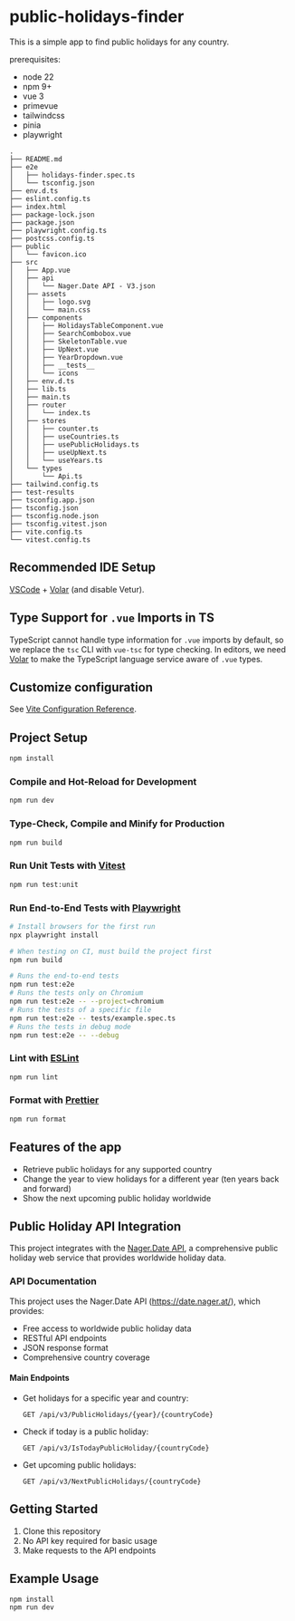 # public-holidays-finder

This is a simple app to find public holidays for any country.

prerequisites:

- node 22
- npm 9+
- vue 3
- primevue
- tailwindcss
- pinia
- playwright

```
.
├── README.md
├── e2e
│   ├── holidays-finder.spec.ts
│   └── tsconfig.json
├── env.d.ts
├── eslint.config.ts
├── index.html
├── package-lock.json
├── package.json
├── playwright.config.ts
├── postcss.config.ts
├── public
│   └── favicon.ico
├── src
│   ├── App.vue
│   ├── api
│   │   └── Nager.Date API - V3.json
│   ├── assets
│   │   ├── logo.svg
│   │   └── main.css
│   ├── components
│   │   ├── HolidaysTableComponent.vue
│   │   ├── SearchCombobox.vue
│   │   ├── SkeletonTable.vue
│   │   ├── UpNext.vue
│   │   ├── YearDropdown.vue
│   │   ├── __tests__
│   │   └── icons
│   ├── env.d.ts
│   ├── lib.ts
│   ├── main.ts
│   ├── router
│   │   └── index.ts
│   ├── stores
│   │   ├── counter.ts
│   │   ├── useCountries.ts
│   │   ├── usePublicHolidays.ts
│   │   ├── useUpNext.ts
│   │   └── useYears.ts
│   └── types
│       └── Api.ts
├── tailwind.config.ts
├── test-results
├── tsconfig.app.json
├── tsconfig.json
├── tsconfig.node.json
├── tsconfig.vitest.json
├── vite.config.ts
└── vitest.config.ts
```

## Recommended IDE Setup

[VSCode](https://code.visualstudio.com/) + [Volar](https://marketplace.visualstudio.com/items?itemName=Vue.volar) (and disable Vetur).

## Type Support for `.vue` Imports in TS

TypeScript cannot handle type information for `.vue` imports by default, so we replace the `tsc` CLI with `vue-tsc` for type checking. In editors, we need [Volar](https://marketplace.visualstudio.com/items?itemName=Vue.volar) to make the TypeScript language service aware of `.vue` types.

## Customize configuration

See [Vite Configuration Reference](https://vite.dev/config/).

## Project Setup

```sh
npm install
```

### Compile and Hot-Reload for Development

```sh
npm run dev
```

### Type-Check, Compile and Minify for Production

```sh
npm run build
```

### Run Unit Tests with [Vitest](https://vitest.dev/)

```sh
npm run test:unit
```

### Run End-to-End Tests with [Playwright](https://playwright.dev)

```sh
# Install browsers for the first run
npx playwright install

# When testing on CI, must build the project first
npm run build

# Runs the end-to-end tests
npm run test:e2e
# Runs the tests only on Chromium
npm run test:e2e -- --project=chromium
# Runs the tests of a specific file
npm run test:e2e -- tests/example.spec.ts
# Runs the tests in debug mode
npm run test:e2e -- --debug
```

### Lint with [ESLint](https://eslint.org/)

```sh
npm run lint
```

### Format with [Prettier](https://prettier.io/)

```sh
npm run format
```

## Features of the app

- Retrieve public holidays for any supported country
- Change the year to view holidays for a different year (ten years back and forward)
- Show the next upcoming public holiday worldwide

## Public Holiday API Integration

This project integrates with the [Nager.Date API](https://date.nager.at/), a comprehensive public holiday web service that provides worldwide holiday data.

### API Documentation

This project uses the Nager.Date API (https://date.nager.at/), which provides:

- Free access to worldwide public holiday data
- RESTful API endpoints
- JSON response format
- Comprehensive country coverage

#### Main Endpoints

- Get holidays for a specific year and country:

  ```
  GET /api/v3/PublicHolidays/{year}/{countryCode}
  ```

- Check if today is a public holiday:

  ```
  GET /api/v3/IsTodayPublicHoliday/{countryCode}
  ```

- Get upcoming public holidays:
  ```
  GET /api/v3/NextPublicHolidays/{countryCode}
  ```

## Getting Started

1. Clone this repository
2. No API key required for basic usage
3. Make requests to the API endpoints

## Example Usage

```
npm install
npm run dev
```
